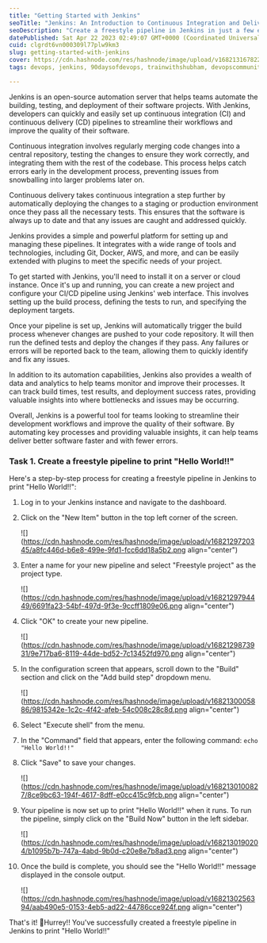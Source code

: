 ```yaml
---
title: "Getting Started with Jenkins"
seoTitle: "Jenkins: An Introduction to Continuous Integration and Delivery"
seoDescription: "Create a freestyle pipeline in Jenkins in just a few easy steps. Improve your knowledge of Jenkins and streamline your development workflows today!"
datePublished: Sat Apr 22 2023 02:49:07 GMT+0000 (Coordinated Universal Time)
cuid: clgrdt6vn000309l77plw9km3
slug: getting-started-with-jenkins
cover: https://cdn.hashnode.com/res/hashnode/image/upload/v1682131678225/df264305-3abe-4903-999e-664881719b8e.jpeg
tags: devops, jenkins, 90daysofdevops, trainwithshubham, devopscommunity

---
```


Jenkins is an open-source automation server that helps teams automate the building, testing, and deployment of their software projects. With Jenkins, developers can quickly and easily set up continuous integration (CI) and continuous delivery (CD) pipelines to streamline their workflows and improve the quality of their software.

Continuous integration involves regularly merging code changes into a central repository, testing the changes to ensure they work correctly, and integrating them with the rest of the codebase. This process helps catch errors early in the development process, preventing issues from snowballing into larger problems later on.

Continuous delivery takes continuous integration a step further by automatically deploying the changes to a staging or production environment once they pass all the necessary tests. This ensures that the software is always up to date and that any issues are caught and addressed quickly.

Jenkins provides a simple and powerful platform for setting up and managing these pipelines. It integrates with a wide range of tools and technologies, including Git, Docker, AWS, and more, and can be easily extended with plugins to meet the specific needs of your project.

To get started with Jenkins, you'll need to install it on a server or cloud instance. Once it's up and running, you can create a new project and configure your CI/CD pipeline using Jenkins' web interface. This involves setting up the build process, defining the tests to run, and specifying the deployment targets.

Once your pipeline is set up, Jenkins will automatically trigger the build process whenever changes are pushed to your code repository. It will then run the defined tests and deploy the changes if they pass. Any failures or errors will be reported back to the team, allowing them to quickly identify and fix any issues.

In addition to its automation capabilities, Jenkins also provides a wealth of data and analytics to help teams monitor and improve their processes. It can track build times, test results, and deployment success rates, providing valuable insights into where bottlenecks and issues may be occurring.

Overall, Jenkins is a powerful tool for teams looking to streamline their development workflows and improve the quality of their software. By automating key processes and providing valuable insights, it can help teams deliver better software faster and with fewer errors.

### Task 1. Create a freestyle pipeline to print "Hello World!!"

Here's a step-by-step process for creating a freestyle pipeline in Jenkins to print "Hello World!!":

1. Log in to your Jenkins instance and navigate to the dashboard.
    
2. Click on the "New Item" button in the top left corner of the screen.
    
    ![](https://cdn.hashnode.com/res/hashnode/image/upload/v1682129720345/a8fc446d-b6e8-499e-9fd1-fcc6dd18a5b2.png align="center")
    
3. Enter a name for your new pipeline and select "Freestyle project" as the project type.
    
    ![](https://cdn.hashnode.com/res/hashnode/image/upload/v1682129794449/6691fa23-54bf-497d-9f3e-9ccff1809e06.png align="center")
    
4. Click "OK" to create your new pipeline.
    
    ![](https://cdn.hashnode.com/res/hashnode/image/upload/v1682129873931/9e717ba6-8119-44de-bd52-7c13452fd970.png align="center")
    
5. In the configuration screen that appears, scroll down to the "Build" section and click on the "Add build step" dropdown menu.
    
    ![](https://cdn.hashnode.com/res/hashnode/image/upload/v1682130005886/9815342e-1c2c-4f42-afeb-54c008c28c8d.png align="center")
    
6. Select "Execute shell" from the menu.
    
7. In the "Command" field that appears, enter the following command: `echo "Hello World!!"`
    
8. Click "Save" to save your changes.
    
    ![](https://cdn.hashnode.com/res/hashnode/image/upload/v1682130100827/8ce9bc63-194f-4617-8dff-e0cc415c9fcb.png align="center")
    
9. Your pipeline is now set up to print "Hello World!!" when it runs. To run the pipeline, simply click on the "Build Now" button in the left sidebar.
    
    ![](https://cdn.hashnode.com/res/hashnode/image/upload/v1682130190204/b1095b7b-747a-4abd-9b0d-c20e8e7b8ad3.png align="center")
    
10. Once the build is complete, you should see the "Hello World!!" message displayed in the console output.
    
    ![](https://cdn.hashnode.com/res/hashnode/image/upload/v1682130256394/aab490e5-0153-4eb5-ad22-44786cce924f.png align="center")
    

That's it! 🎉Hurrey!! You've successfully created a freestyle pipeline in Jenkins to print "Hello World!!"